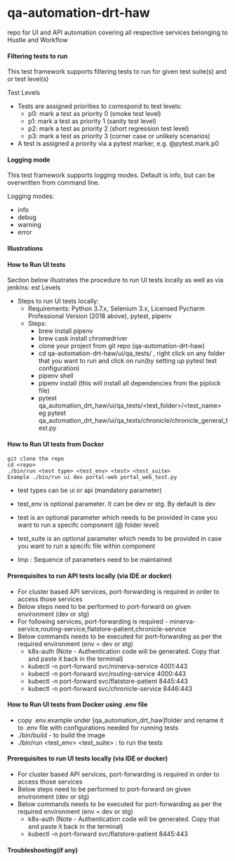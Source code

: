 # qa-automation-drt-haw
repo for UI and API automation covering all respective services belonging to Hustle and Workflow


#### Filtering tests to run
This test framework supports filtering tests to run for given test suite(s) and or test level(s)

Test Levels
* Tests are assigned priorities to correspond to test levels:
  * p0: mark a test as priority 0 (smoke test level)
  * p1: mark a test as priority 1 (sanity test level)
  * p2: mark a test as priority 2 (short regression test level)
  * p3: mark a test as priority 3 (corner case or unlikely scenarios)
* A test is assigned a priority via a pytest marker, e.g. @pytest.mark.p0
 
#### Logging mode
This test framework supports logging modes.  Default is info, but can be overwritten from command line.

Logging modes:
* info
* debug
* warning
* error

#### Illustrations

#### How to Run UI tests
Section below illustrates the procedure to run UI tests locally as well as via jenkins:
est Levels
* Steps to run UI tests locally:
  * Requirements: Python 3.7.x, Selenium 3.x, Licensed Pycharm Professional Version (2018 above), pytest, pipenv
  * Steps:
    * brew install pipenv
    * brew cask install chromedriver
    * clone your project from git repo (qa-automation-drt-haw)
    * cd qa-automation-drt-haw/ui/qa_tests/ , right click on any folder that you want to run and click on run(by setting up       pytest test configuration)
    * pipenv shell
    * pipenv install (this will install all dependencies from the piplock file)
    * pytest qa_automation_drt_haw/ui/qa_tests/<test_folder>/<test_name> eg 
      pytest qa_automation_drt_haw/ui/qa_tests/chronicle/chronicle_general_test.py 
    

#### How to Run UI tests from Docker
    git clone the repo
    cd <repo>
    ./bin/run <test type> <test_env> <test> <test_suite>
    Example ./bin/run ui dev portal-web portal_web_test.py
* test types can be ui or api (mandatory parameter)
* test_env is optional parameter. It can be dev or stg. By default is dev
* test is an optional parameter which needs to be provided in case you want to run a specifc component (@ folder level)
* test_suite is an optional parameter which needs to be provided in case you want to run a specifc file within component

* Imp : Sequence of parameters need to be maintained

#### Prerequisites to run API tests locally (via IDE or docker)
* For cluster based API services, port-forwarding is required in order to access those services
* Below steps need to be performed to port-forward on given environment (dev or stg)
* For following services, port-forwarding is required - minerva-service,routing-service,flatstore-patient,chronicle-service
* Below commands needs to be executed for port-forwarding as per the required environment (env = dev or stg)
    * k8s-auth <env> (Note - Authentication code will be generated. Copy that and paste it back in the terminal)
    * kubectl -n <env> port-forward svc/minerva-service 4001:443
    * kubectl -n <env> port-forward svc/routing-service 4000:443
    * kubectl -n <env> port-forward svc/flatstore-patient 8445:443
    * kubectl -n <env> port-forward svc/chronicle-service 8446:443

#### How to Run UI tests from Docker using .env file 
* copy .env.example under [qa_automation_drt_haw]folder and rename it to  .env file with configurations needed for running tests
* ./bin/build - to build the image
* ./bin/run <test type> <test_env> <test> <test_suite> : to run the tests

#### Prerequisites to run UI tests locally (via IDE or docker)
* For cluster based API services, port-forwarding is required in order to access those services
* Below steps need to be performed to port-forward on given environment (dev or stg)
* Below commands needs to be executed for port-forwarding as per the required environment (env = dev or stg)
    * k8s-auth <env> (Note - Authentication code will be generated. Copy that and paste it back in the terminal)
    * kubectl -n <env> port-forward svc/flatstore-patient 8445:443
    
#### Troubleshooting(if any)
